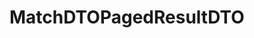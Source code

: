 #  MatchDTOPagedResultDTO

<api-schema openapi-path="../../../api-specs/swagger-otr-api.json" name="MatchDTOPagedResultDTO"/>